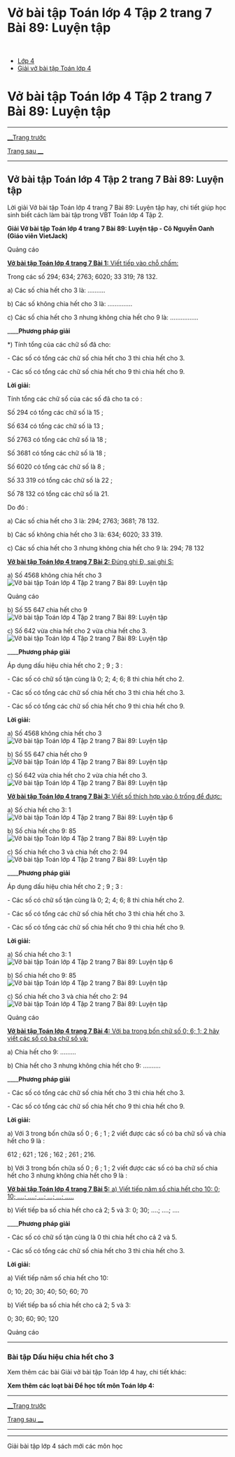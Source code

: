# Vở bài tập Toán lớp 4 Tập 2 trang 7 Bài 89: Luyện tập

﻿

  * [Lớp 4](https://vietjack.com/series/lop-4.jsp)
  * [Giải vở bài tập Toán lớp 4](https://vietjack.com/giai-vo-bai-tap-toan-4/index.jsp)



# Vở bài tập Toán lớp 4 Tập 2 trang 7 Bài 89: Luyện tập

* * *

[__Trang trước](https://vietjack.com/giai-vo-bai-tap-toan-4/bai-88-dau-hieu-chia-het-cho-3.jsp)

[Trang sau __](https://vietjack.com/giai-vo-bai-tap-toan-4/bai-90-luyen-tap-chung.jsp)

* * *

## Vở bài tập Toán lớp 4 Tập 2 trang 7 Bài 89: Luyện tập

Lời giải Vở bài tập Toán lớp 4 trang 7 Bài 89: Luyện tập hay, chi tiết giúp học sinh biết cách làm bài tập trong VBT Toán lớp 4 Tập 2.

**Giải Vở bài tập Toán lớp 4 trang 7 Bài 89: Luyện tập - Cô Nguyễn Oanh (Giáo viên VietJack)**

Quảng cáo

[**Vở bài tập Toán lớp 4 trang 7 Bài 1:** Viết tiếp vào chỗ chấm: ](https://vietjack.com/giai-vo-bai-tap-toan-4/bai-1-trang-7-vbt-toan-4-tap-2.jsp)

Trong các số 294; 634; 2763; 6020; 33 319; 78 132.

a) Các số chia hết cho 3 là: ……….

b) Các số không chia hết cho 3 là: …………..

c) Các số chia hết cho 3 nhưng không chia hết cho 9 là: …………….

____**Phương pháp giải**

*) Tính tổng của các chữ số đã cho:

\- Các số có tổng các chữ số chia hết cho 3 thì chia hết cho 3. 

\- Các số có tổng các chữ số chia hết cho 9 thì chia hết cho 9. 

**Lời giải:**

Tính tổng các chữ số của các số đã cho ta có :

Số 294 có tổng các chữ số là 15 ;

Số 634 có tổng các chữ số là 13 ;

Số 2763 có tổng các chữ số là 18 ;

Số 3681 có tổng các chữ số là 18 ;

Số 6020 có tổng các chữ số là 8 ;

Số 33 319 có tổng các chữ số là 22 ;

Số 78 132 có tổng các chữ số là 21.

Do đó : 

a) Các số chia hết cho 3 là: 294; 2763; 3681; 78 132.

b) Các số không chia hết cho 3 là: 634; 6020; 33 319.

c) Các số chia hết cho 3 nhưng không chia hết cho 9 là: 294; 78 132

[**Vở bài tập Toán lớp 4 trang 7 Bài 2:** Đúng ghi Đ, sai ghi S: ](https://vietjack.com/giai-vo-bai-tap-toan-4/bai-2-trang-7-vbt-toan-4-tap-2.jsp)

a) Số 4568 không chia hết cho 3 ![Vở bài tập Toán lớp 4 Tập 2 trang 7 Bài 89: Luyện tập](https://vietjack.com/giai-vo-bai-tap-toan-4/images/bai-2-trang-7-vbt-toan-4-tap-2.PNG)

Quảng cáo

b) Số 55 647 chia hết cho 9 ![Vở bài tập Toán lớp 4 Tập 2 trang 7 Bài 89: Luyện tập](https://vietjack.com/giai-vo-bai-tap-toan-4/images/bai-2-trang-7-vbt-toan-4-tap-2.PNG)

c) Số 642 vừa chia hết cho 2 vừa chia hết cho 3. ![Vở bài tập Toán lớp 4 Tập 2 trang 7 Bài 89: Luyện tập](https://vietjack.com/giai-vo-bai-tap-toan-4/images/bai-2-trang-7-vbt-toan-4-tap-2.PNG)

____**Phương pháp giải**

Áp dụng dấu hiệu chia hết cho 2 ; 9 ; 3 :

\- Các số có chữ số tận cùng là 0; 2; 4; 6; 8 thì chia hết cho 2.

\- Các số có tổng các chữ số chia hết cho 3 thì chia hết cho 3. 

\- Các số có tổng các chữ số chia hết cho 9 thì chia hết cho 9. 

**Lời giải:**

a) Số 4568 không chia hết cho 3 ![Vở bài tập Toán lớp 4 Tập 2 trang 7 Bài 89: Luyện tập](https://vietjack.com/giai-vo-bai-tap-toan-4/images/bai-2-trang-7-vbt-toan-4-tap-2-1.PNG)

b) Số 55 647 chia hết cho 9 ![Vở bài tập Toán lớp 4 Tập 2 trang 7 Bài 89: Luyện tập](https://vietjack.com/giai-vo-bai-tap-toan-4/images/bai-2-trang-7-vbt-toan-4-tap-2-1.PNG)

c) Số 642 vừa chia hết cho 2 vừa chia hết cho 3. ![Vở bài tập Toán lớp 4 Tập 2 trang 7 Bài 89: Luyện tập](https://vietjack.com/giai-vo-bai-tap-toan-4/images/bai-2-trang-7-vbt-toan-4-tap-2-1.PNG)

[**Vở bài tập Toán lớp 4 trang 7 Bài 3:** Viết số thích hợp vào ô trống để được: ](https://vietjack.com/giai-vo-bai-tap-toan-4/bai-3-trang-7-vbt-toan-4-tap-2.jsp)

a) Số chia hết cho 3: 1 ![Vở bài tập Toán lớp 4 Tập 2 trang 7 Bài 89: Luyện tập](https://vietjack.com/giai-vo-bai-tap-toan-4/images/bai-3-trang-7-vbt-toan-4-tap-2.PNG) 6

b) Số chia hết cho 9: 85 ![Vở bài tập Toán lớp 4 Tập 2 trang 7 Bài 89: Luyện tập](https://vietjack.com/giai-vo-bai-tap-toan-4/images/bai-3-trang-7-vbt-toan-4-tap-2.PNG)

c) Số chia hết cho 3 và chia hết cho 2: 94 ![Vở bài tập Toán lớp 4 Tập 2 trang 7 Bài 89: Luyện tập](https://vietjack.com/giai-vo-bai-tap-toan-4/images/bai-3-trang-7-vbt-toan-4-tap-2.PNG)

____**Phương pháp giải**

Áp dụng dấu hiệu chia hết cho 2 ; 9 ; 3 :

\- Các số có chữ số tận cùng là 0; 2; 4; 6; 8 thì chia hết cho 2.

\- Các số có tổng các chữ số chia hết cho 3 thì chia hết cho 3. 

\- Các số có tổng các chữ số chia hết cho 9 thì chia hết cho 9. 

**Lời giải:**

a) Số chia hết cho 3: 1 ![Vở bài tập Toán lớp 4 Tập 2 trang 7 Bài 89: Luyện tập](https://vietjack.com/giai-vo-bai-tap-toan-4/images/bai-3-trang-7-vbt-toan-4-tap-2-1.PNG) 6

b) Số chia hết cho 9: 85 ![Vở bài tập Toán lớp 4 Tập 2 trang 7 Bài 89: Luyện tập](https://vietjack.com/giai-vo-bai-tap-toan-4/images/bai-3-trang-7-vbt-toan-4-tap-2-2.PNG)

c) Số chia hết cho 3 và chia hết cho 2: 94 ![Vở bài tập Toán lớp 4 Tập 2 trang 7 Bài 89: Luyện tập](https://vietjack.com/giai-vo-bai-tap-toan-4/images/bai-3-trang-7-vbt-toan-4-tap-2-1.PNG)

Quảng cáo

[**Vở bài tập Toán lớp 4 trang 7 Bài 4:** Với ba trong bốn chữ số 0; 6; 1; 2 hãy viết các số có ba chữ số và:](https://vietjack.com/giai-vo-bai-tap-toan-4/bai-4-trang-7-vbt-toan-4-tap-2.jsp)

a) Chia hết cho 9: ………

b) Chia hết cho 3 nhưng không chia hết cho 9: ……….

____**Phương pháp giải**

\- Các số có tổng các chữ số chia hết cho 3 thì chia hết cho 3. 

\- Các số có tổng các chữ số chia hết cho 9 thì chia hết cho 9.

**Lời giải:**

a) Với 3 trong bốn chữa số 0 ; 6 ; 1 ; 2 viết được các số có ba chữ số và chia hết cho 9 là : 

612 ; 621 ; 126 ; 162 ; 261 ; 216.

b) Với 3 trong bốn chữa số 0 ; 6 ; 1 ; 2 viết được các số có ba chữ số chia hết cho 3 nhưng không chia hết cho 9 là : 

[**Vở bài tập Toán lớp 4 trang 7 Bài 5:** a) Viết tiếp năm số chia hết cho 10: 0; 10; ….; ….; …; …; …; ….. ](https://vietjack.com/giai-vo-bai-tap-toan-4/bai-5-trang-7-vbt-toan-4-tap-2.jsp)

b) Viết tiếp ba số chia hết cho cả 2; 5 và 3: 0; 30; ….; ….; ….

____**Phương pháp giải**

\- Các số có chữ số tận cùng là 0 thì chia hết cho cả 2 và 5.

\- Các số có tổng các chữ số chia hết cho 3 thì chia hết cho 3. 

**Lời giải:**

a) Viết tiếp năm số chia hết cho 10: 

0; 10; 20; 30; 40; 50; 60; 70

b) Viết tiếp ba số chia hết cho cả 2; 5 và 3: 

0; 30; 60; 90; 120

Quảng cáo

* * *

### **Bài tập Dấu hiệu chia hết cho 3**

Xem thêm các bài Giải vở bài tập Toán lớp 4 hay, chi tiết khác:

**Xem thêm các loạt bài Để học tốt môn Toán lớp 4:**

* * *

[__Trang trước](https://vietjack.com/giai-vo-bai-tap-toan-4/bai-88-dau-hieu-chia-het-cho-3.jsp)

[Trang sau __](https://vietjack.com/giai-vo-bai-tap-toan-4/bai-90-luyen-tap-chung.jsp)

* * *

* * *

Giải bài tập lớp 4 sách mới các môn học

